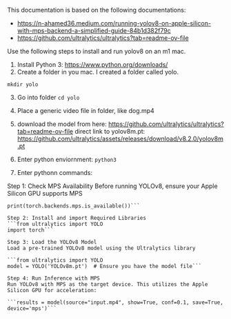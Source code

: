 This documentation is based on the following documentations: 
- https://n-ahamed36.medium.com/running-yolov8-on-apple-silicon-with-mps-backend-a-simplified-guide-84b1d382f79c
- https://github.com/ultralytics/ultralytics?tab=readme-ov-file

Use the following steps to install and run yolov8 on an m1 mac. 

1. Install Python 3: https://www.python.org/downloads/
2. Create a folder in you mac. I created a folder called yolo.

  `mkdir yolo`

3. Go into folder
`cd yolo`

4. Place a generic video file in folder, like dog.mp4

5. download the model from here: https://github.com/ultralytics/ultralytics?tab=readme-ov-file 
   direct link to yolov8m.pt: https://github.com/ultralytics/assets/releases/download/v8.2.0/yolov8m.pt

6. Enter python enviornment: 
`python3`

7. Enter pythonn commands: 

Step 1: Check MPS Availability
Before running YOLOv8, ensure your Apple Silicon GPU supports MPS

```import torch
print(torch.backends.mps.is_available())```

Step 2: Install and import Required Libraries
```from ultralytics import YOLO
import torch```

Step 3: Load the YOLOv8 Model
Load a pre-trained YOLOv8 model using the Ultralytics library

```from ultralytics import YOLO
model = YOLO('YOLOv8m.pt')  # Ensure you have the model file```

Step 4: Run Inference with MPS
Run YOLOv8 with MPS as the target device. This utilizes the Apple Silicon GPU for acceleration:

```results = model(source="input.mp4", show=True, conf=0.1, save=True, device='mps')```
